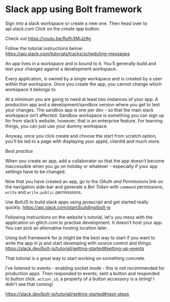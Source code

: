# Slack app using Bolt framework

Sign into a slack workspace or create a new one.
Then head over to api.slack.com
Click on the *create app* button.

Check out https://youtu.be/Rufh3MjJz9g 

Follow the tutorial instructions below:
https://api.slack.com/tutorials/tracks/scheduling-messages

An app lives in a workspace and is bound to it. You’ll generally build and test your changes against a development workspace.

Every application, is owned by a single workspace and is created by a user within that workspace. Once you create the app, you cannot change which workspace it belongs to.

At a minimum you are going to need at least two instances of your app. A production app and a development/sandbox version where you get to test your changes. The sandbox app is one per dev - so that the main slack workspace isn’t affected.
Sandbox workspace is something you can sign up for from slack’s website. however, that is an enterprise feature. For learning things, you can just use your dummy workspace.

Anyway, once you click create and choose the start from scratch option, you’ll be led to a page with displaying your appId, clientId and much more.

*Best practice*

When you create an app, add a collaborator so that the app doesn’t become inaccessible when you go on holiday or whatever - especially if your app settings have to be changed.

Now that you have created an app, go to the *OAuth and Permissions* link on the navigation side-bar and generate a *Bot Token* with `command` permissions, `write` and `write.public` permissions.

Use BoltJS to build slack apps using javascript and get started really quickly. https://api.slack.com/start/building/bolt-js

Following instructions on the website's tutorial, let's you mess with the application on glitch.com to practise development. It doesn’t host your app. You can pick an alternative hosting location later.

Using bolt framework for js might be the best way to start if you want to write the app in js and start developing with source control and things. https://slack.dev/bolt-js/tutorial/getting-started#setting-up-events

That tutorial is a great way to start working on something concrete.

I’ve listened to events - enabling socket mode - this is not recommended for production apps.
Then responded to events, sent a button and responded to button click.
`action_id`, a property of a button accessory is a string! I didn’t see that coming!

https://slack.dev/bolt-js/tutorial/getting-started#next-steps



